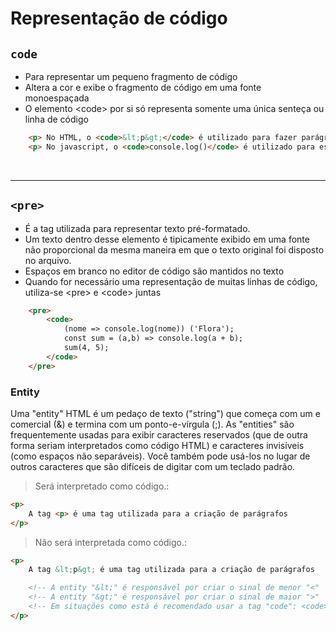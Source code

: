 # Representação de código

## <code>code</code> 
- Para representar um pequeno fragmento de código 
- Altera a cor e exibe o fragmento de código em uma fonte monoespaçada
- O elemento &lt;code&gt; por si só representa somente uma única senteça ou linha de código

```html
    <p> No HTML, o <code>&lt;p&gt;</code> é utilizado para fazer parágrafos </p> <!-- Note que foi necessário o uso de Entity, saiba mais aqui.: https://developer.mozilla.org/en-US/docs/Glossary/Entity> -->
    <p> No javascript, o <code>console.log()</code> é utilizado para escrever no console </p>
```

</br>

______________________________________________________________________________

## <code>&lt;pre&gt;</code>
- É a tag utilizada para representar texto pré-formatado.
- Um texto dentro desse elemento é tipicamente exibido em uma fonte não proporcional da mesma maneira em que o texto original foi disposto no arquivo. 
- Espaços em branco no editor de código são mantidos no texto
- Quando for necessário uma representação de muitas linhas de código, utiliza-se &lt;pre&gt; e &lt;code&gt; juntas

```html
    <pre> 
        <code>
            (nome => console.log(nome)) ('Flora');
            const sum = (a,b) => console.log(a + b);
            sum(4, 5);
        </code>
    </pre>
```


### Entity 
Uma "entity" HTML é um pedaço de texto ("string") que começa com um e comercial (&) e termina com um ponto-e-vírgula (;). As "entities" são frequentemente usadas para exibir caracteres reservados (que de outra forma seriam interpretados como código HTML) e caracteres invisíveis (como espaços não separáveis). Você também pode usá-los no lugar de outros caracteres que são difíceis de digitar com um teclado padrão.

>Será interpretado como código.:
```html
<p>
    A tag <p> é uma tag utilizada para a criação de parágrafos 
</p>
```

>Não será interpretada como código.:
```html
<p>
    A tag &lt;p&gt; é uma tag utilizada para a criação de parágrafos

    <!-- A entity "&lt;" é responsável por criar o sinal de menor "<"                                 -->
    <!-- A entity "&gt;" é responsável por criar o sinal de maior ">"                                 -->
    <!-- Em situações como está é recomendado usar a tag "code": <code> &lt; p &gt; </code>           -->
</p>
```


